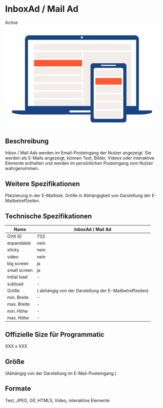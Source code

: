 # InboxAd / Mail Ad
<span class="badge badge--success">Active</span>
<img alt="OVK_WF_Desktop_Mobil_InboxAdMailAd" src="https://github.com/BVDW-org/ovk-docusaurus/blob/main/ovk/static/img/formats/OVK_WF_Desktop_Mobil_InboxAdMailAd.png?raw=true" />


## Beschreibung
Inbox / Mail Ads werden im Email-Posteingang der Nutzer angezeigt. Sie werden als E-Mails angezeigt, können Text, Bilder, Videos oder interaktive Elemente enthalten und werden im persönlichen Posteingang vom Nutzer wahrgenommen.

## Weitere Spezifikationen
Platzierung in der E-Mailliste. Größe in Abhängigkeit von Darstellung der E-Mailbetreffzeilen.

## Technische Spezifikationen

| Name           | InboxAd / Mail Ad |
|----------------|-------------------|
| OVK ID         | 702               |
| expandable     | nein              |
| sticky         | nein              |
| video          | nein              |
| big screen     | ja                |
| small screen   | ja                |
| initial load   | -                 |
| subload        | -                 |
| Größe          |( abhängig von der Darstellung der E-Mailbetreffzeilen) |
| min. Breite    | -                 |
| max. Breite    | -                 |
| min. Höhe      | -                 |
| max. Höhe      | -                 |

## Offizielle Size für Programmatic
XXX x XXX

## Größe
(Abhängig von der Darstellung im E-Mail-Posteingang.)

## Formate
Text, JPEG, Gif, HTML5, Video, interaktive Elemente
